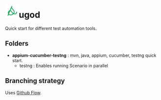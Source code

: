 # <img src="icon.png" width=45 />ugod

Quick start for different test automation tools.

## Folders
+ **appium-cucumber-testng** : mvn, java, appium, cucumber, testng quick start.
  + testng : Enables running Scenario in parallel

## Branching strategy

Uses [Github Flow](https://guides.github.com/introduction/flow/).

